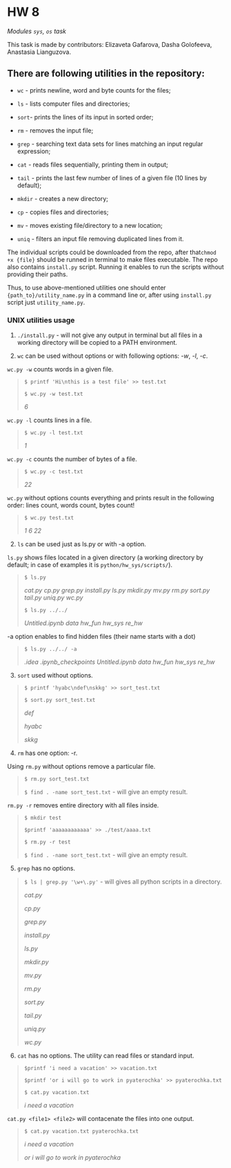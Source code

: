 # HW 8

*_Modules `sys`, `os` task_*

This task is made by contributors: Elizaveta Gafarova, Dasha Golofeeva, Anastasia Lianguzova.

## There are following utilities in the repository:

- `wc` - prints newline, word and byte counts for the files;

- `ls` - lists computer files and directories;

- `sort`- prints the lines of its input in sorted order;

- `rm` - removes the input file;

- `grep` - searching text data sets for lines matching an input regular expression;

- `cat` - reads files sequentially, printing them in output;

- `tail` - prints the last few number of lines of a given file (10 lines by default);

- `mkdir` - creates a new directory;

- `cp` - copies files and directories;

- `mv` - moves existing file/directory to a new location;

- `uniq` - filters an input file removing duplicated lines from it.

The individual scripts could be downloaded from the repo, after that`chmod +x {file}` should be runned in terminal to make files executable. The repo also contains `install.py` script. Running it enables to run the scripts without providing their paths. 

Thus, to use above-mentioned utilities one should enter `{path_to}/utility_name.py` in a command line or, after using `install.py` script just `utility_name.py`. 

### UNIX utilities usage

1. `./install.py` - will not give any output in terminal but all files in a working directory will be copied to a PATH environment.  

2. `wc` can be used without options or with following options: *-w*, *-l*, *-c*.

`wc.py -w` counts words in a given file.

> `$ printf 'Hi\nthis is a test file' >> test.txt`
> 
> `$ wc.py -w test.txt`
> 
> *6*

`wc.py -l` counts lines in a file.

> `$ wc.py -l test.txt`
> 
> *1*

`wc.py -c` counts the number of bytes of a file.

> `$ wc.py -c test.txt`
> 
> *22*

`wc.py` without options counts everything and prints result in the following order: lines count, words count, bytes count!

> `$ wc.py test.txt`
> 
> *1 6 22*

2. `ls` can be used just as ls.py or with -a option. 

`ls.py` shows files located in a given directory (a working directory by default; in case of examples it is `python/hw_sys/scripts/`). 

>  `$ ls.py`
>
> *cat.py cp.py grep.py install.py ls.py mkdir.py mv.py rm.py sort.py tail.py uniq.py wc.py*
>
>  `$ ls.py ../../`
>
> *Untitled.ipynb data hw_fun hw_sys re_hw* </pre>

-a option enables to find hidden files (their name starts with a dot)

>  `$ ls.py ../../ -a`
>
> *.idea .ipynb_checkpoints Untitled.ipynb data hw_fun hw_sys re_hw*


3. `sort` used without options.

> `$ printf 'hyabc\ndef\nskkg' >> sort_test.txt`
> 
> `$ sort.py sort_test.txt`
> 
> *def*
> 
> *hyabc*
> 
> *skkg*


4. `rm` has one option: -r. 

Using `rm.py` without options remove a particular file. 

> `$ rm.py sort_test.txt`
> 
> `$ find . -name sort_test.txt` - will give an empty result.

`rm.py -r` removes entire directory with all files inside.

> `$ mkdir test`
> 
>  `$printf 'aaaaaaaaaaaa' >> ./test/aaaa.txt`
>  
>  `$ rm.py -r test`
>  
>  `$ find . -name sort_test.txt` - will give an empty result.

5. `grep` has no options. 

> `$ ls | grep.py '\w+\.py'` - will gives all python scripts in a directory.
> 
> *cat.py*
> 
> *cp.py*
> 
> *grep.py*
> 
> *install.py*
> 
> *ls.py*
> 
> *mkdir.py*
> 
> *mv.py*
> 
> *rm.py*
> 
> *sort.py*
> 
> *tail.py*
> 
> *uniq.py*
> 
> *wc.py*

6. `cat` has no options. The utility can read files or standard input. 

> `$printf 'i need a vacation' >> vacation.txt`
> 
> `$printf 'or i will go to work in pyaterochka' >> pyaterochka.txt`
> 
> `$ cat.py vacation.txt`
> 
> *i need a vacation*

`cat.py <file1> <file2>` will contacenate the files into one output. 

> `$ cat.py vacation.txt pyaterochka.txt`
> 
>  *i need a vacation*
>  
>  *or i will go to work in pyaterochka*

















